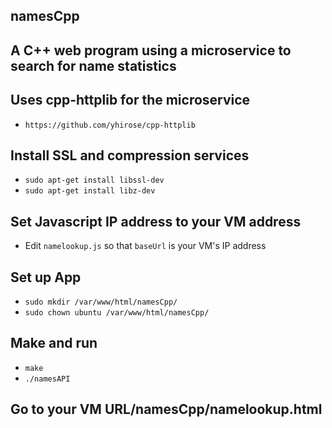 ## namesCpp
## A C++ web program using a microservice to search for name statistics
## Uses cpp-httplib for the microservice
 - ```https://github.com/yhirose/cpp-httplib```
 
## Install SSL and compression services
 - ```sudo apt-get install libssl-dev```
 - ```sudo apt-get install libz-dev```
 
## Set Javascript IP address to your VM address
 - Edit ```namelookup.js``` so that ```baseUrl``` is your VM's IP address

## Set up App
 - ```sudo mkdir /var/www/html/namesCpp/```
 - ```sudo chown ubuntu /var/www/html/namesCpp/```

## Make and run
 - ```make```
 - ```./namesAPI```

## Go to your VM URL/namesCpp/namelookup.html
